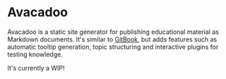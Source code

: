 # Avacadoo

Avacadoo is a static site generator for publishing educational material as Markdown documents. It's similar to [GitBook](https://github.com/GitbookIO/gitbook), but adds features such as automatic tooltip generation, topic structuring and interactive plugins for testing knowledge. 

It's currently a WIP!


